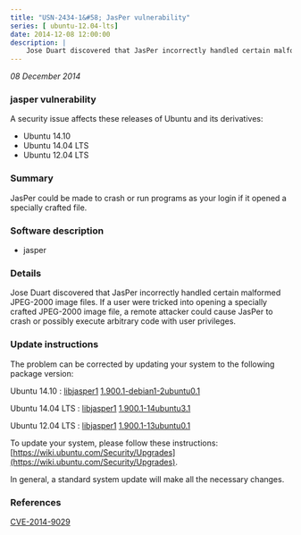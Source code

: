 ```yaml
---
title: "USN-2434-1&#58; JasPer vulnerability"
series: [ ubuntu-12.04-lts]
date: 2014-12-08 12:00:00
description: |
    Jose Duart discovered that JasPer incorrectly handled certain malformed JPEG-2000 image files. If a user were tricked into opening a specially crafted JPEG-2000 image file, a remote attacker could cause JasPer to crash or possibly execute arbitrary code with user privileges. 
--- 
```

 
 

*08 December 2014*

### jasper vulnerability

A security issue affects these releases of Ubuntu and its derivatives:

* Ubuntu 14.10
* Ubuntu 14.04 LTS
* Ubuntu 12.04 LTS

### Summary

JasPer could be made to crash or run programs as your login if it opened a specially crafted file.

### Software description

* jasper 

### Details

Jose Duart discovered that JasPer incorrectly handled certain malformed JPEG-2000 image files. If a user were tricked into opening a specially crafted JPEG-2000 image file, a remote attacker could cause JasPer to crash or possibly execute arbitrary code with user privileges. 

### Update instructions

The problem can be corrected by updating your system to the following package version:

Ubuntu 14.10
 : [libjasper1](https://launchpad.net/ubuntu/+source/jasper) <span> [1.900.1-debian1-2ubuntu0.1](https://launchpad.net/ubuntu/+source/jasper/1.900.1-debian1-2ubuntu0.1) </span> 

Ubuntu 14.04 LTS
 : [libjasper1](https://launchpad.net/ubuntu/+source/jasper) <span> [1.900.1-14ubuntu3.1](https://launchpad.net/ubuntu/+source/jasper/1.900.1-14ubuntu3.1) </span> 

Ubuntu 12.04 LTS
 : [libjasper1](https://launchpad.net/ubuntu/+source/jasper) <span> [1.900.1-13ubuntu0.1](https://launchpad.net/ubuntu/+source/jasper/1.900.1-13ubuntu0.1) </span> 

To update your system, please follow these instructions: [https://wiki.ubuntu.com/Security/Upgrades](https://wiki.ubuntu.com/Security/Upgrades).

In general, a standard system update will make all the necessary changes. 

### References

 
 [CVE-2014-9029](http://people.ubuntu.com/~ubuntu-security/cve/CVE-2014-9029)
 

